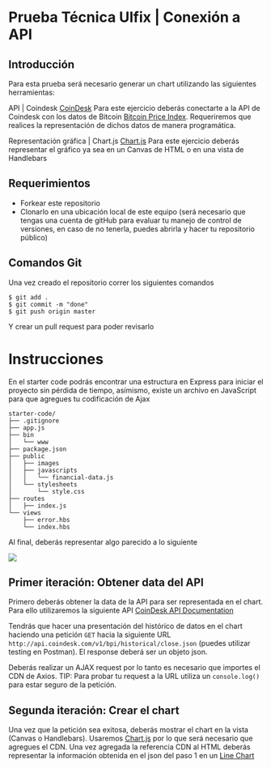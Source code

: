 # Prueba Técnica Ulfix | Conexión a API

## Introducción
Para esta prueba será necesario generar un chart utilizando las siguientes herramientas:

API | Coindesk [CoinDesk](http://www.coindesk.com/) Para este ejercicio deberás conectarte a la API de Coindesk con los datos de Bitcoin [Bitcoin Price Index](https://web.archive.org/web/20191106152143/https://www.coindesk.com/api). Requeriremos que realices la representación de dichos datos de manera programática.

Representación gráfica | Chart.js [Chart.js](http://www.chartjs.org/) Para este ejercicio deberás representar el gráfico ya sea en un Canvas de HTML o en una vista de Handlebars

## Requerimientos
  
  - Forkear este repositorio
  - Clonarlo en una ubicación local de este equipo (será necesario que tengas una cuenta de gitHub para evaluar tu manejo de control de versiones, en caso de no tenerla, puedes abrirla y hacer tu repositorio público)
  
## Comandos Git

Una vez creado el repositorio correr los siguientes comandos
```
$ git add .
$ git commit -m "done"
$ git push origin master
```
Y crear un pull request para poder revisarlo

# Instrucciones

En el starter code podrás encontrar una estructura en Express para iniciar el proyecto sin pérdida de tiempo, asímismo, existe un archivo en JavaScript para que agregues tu codificación de Ajax

```
starter-code/
├── .gitignore
├── app.js
├── bin
│   └── www
├── package.json
├── public
│   ├── images
│   ├── javascripts
│   │   └── financial-data.js
│   └── stylesheets
│       └── style.css
├── routes
│   ├── index.js
└── views
    ├── error.hbs
    └── index.hbs
```
Al final, deberás representar algo parecido a lo siguiente

![](https://s3-eu-west-1.amazonaws.com/ih-materials/uploads/upload_b94d2137d3737b49ecf92ee8709f5a14.png)

## Primer iteración: Obtener data del API

Primero deberás obtener la data de la API para ser representada en el chart. Para ello utilizaremos la siguiente API [CoinDesk API Documentation](https://web.archive.org/web/20191106152143/https://www.coindesk.com/api)

Tendrás que hacer una presentación del histórico de datos en el chart haciendo una petición `GET` hacia la siguiente URL `http://api.coindesk.com/v1/bpi/historical/close.json` (puedes utilizar testing en Postman). El response deberá ser un objeto json.

Deberás realizar un AJAX request por lo tanto es necesario que importes el CDN de Axios.
TIP: Para probar tu request a la URL utiliza un `console.log()` para estar seguro de la petición.

## Segunda iteración: Crear el chart

Una vez que la petición sea exitosa, deberás mostrar el chart en la vista (Canvas o Handlebars). Usaremos [Chart.js](http://www.chartjs.org/) por lo que será necesario que agregues el CDN.
Una vez agregada la referencia CDN al HTML deberás representar la información obtenida en el json del paso 1 en un [Line Chart](http://www.chartjs.org/docs/#line-chart-introduction)



